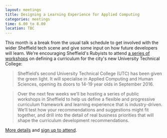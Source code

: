 ```yaml
---
layout: meetings
title: Designing a Learning Experience for Applied Computing
categories: meetings
time: 6.00 to 8.00
location: TBC
---
```


This month is a break from the usual talk schedule to get involved with
the wider Sheffield tech scene and give some input on how future
developers will learn. We're encouraging Sheffield's Rubyists to attend
[a series of
workshops](http://learning.mundojumbo.net/2014/designing-a-learning-experience-for-applied-computing/) on defining a curriculum for the city's new
University Technical College:

> Sheffield’s second University Technical College (UTC) has been given
> the green light. It will specialise in Applied Computing and Human
> Sciences, opening its doors to 14-19 year olds in September 2016.

> Over the next few weeks we’ll be hosting a series of public workshops
> in Sheffield to help us define a flexible and progressive curriculum
> framework and learning experience that is industry-driven.  We’ll test
> how your recommendations and suggestions might fit together, and drill
> into the detail of real business priorities that will shape the
> curriculum development recommendations.

[More details](http://learning.mundojumbo.net/2014/designing-a-learning-experience-for-applied-computing/) and [sign up to attend](http://www.eventbrite.co.uk/e/utc-applied-computing-curriculum-design-workshop-2-content-and-methods-tickets-13926361121?ref=ebtn).
